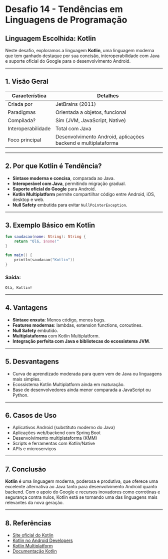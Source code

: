 
# Desafio 14 - Tendências em Linguagens de Programação

## Linguagem Escolhida: Kotlin

Neste desafio, exploramos a linguagem **Kotlin**, uma linguagem moderna que tem ganhado destaque por sua concisão, interoperabilidade com Java e suporte oficial do Google para o desenvolvimento Android.

---

## 1. Visão Geral

| Característica         | Detalhes |
|------------------------|----------|
| Criada por             | JetBrains (2011) |
| Paradigmas             | Orientada a objetos, funcional |
| Compilada?             | Sim (JVM, JavaScript, Native) |
| Interoperabilidade     | Total com Java |
| Foco principal         | Desenvolvimento Android, aplicações backend e multiplataforma |

---

## 2. Por que Kotlin é Tendência?

- **Sintaxe moderna e concisa**, comparada ao Java.
- **Interoperável com Java**, permitindo migração gradual.
- **Suporte oficial do Google** para Android.
- **Kotlin Multiplatform** permite compartilhar código entre Android, iOS, desktop e web.
- **Null Safety** embutida para evitar `NullPointerException`.

---

## 3. Exemplo Básico em Kotlin

```kotlin
fun saudacao(nome: String): String {
    return "Olá, $nome!"
}

fun main() {
    println(saudacao("Kotlin"))
}
```

### Saída:

```
Olá, Kotlin!
```

---

## 4. Vantagens

- **Sintaxe enxuta**: Menos código, menos bugs.
- **Features modernas**: lambdas, extension functions, coroutines.
- **Null Safety** embutido.
- **Multiplataforma** com Kotlin Multiplatform.
- **Integração perfeita com Java e bibliotecas do ecossistema JVM**.

---

## 5. Desvantagens

- Curva de aprendizado moderada para quem vem de Java ou linguagens mais simples.
- Ecossistema Kotlin Multiplatform ainda em maturação.
- Base de desenvolvedores ainda menor comparada a JavaScript ou Python.

---

## 6. Casos de Uso

- Aplicativos Android (substituto moderno do Java)
- Aplicações web/backend com Spring Boot
- Desenvolvimento multiplataforma (KMM)
- Scripts e ferramentas com Kotlin/Native
- APIs e microserviços

---

## 7. Conclusão

**Kotlin** é uma linguagem moderna, poderosa e produtiva, que oferece uma excelente alternativa ao Java tanto para desenvolvimento Android quanto backend. Com o apoio do Google e recursos inovadores como corrotinas e segurança contra nulos, Kotlin está se tornando uma das linguagens mais relevantes da nova geração.

---

## 8. Referências

- [Site oficial do Kotlin](https://kotlinlang.org/)
- [Kotlin no Android Developers](https://developer.android.com/kotlin)
- [Kotlin Multiplatform](https://kotlinlang.org/lp/multiplatform/)
- [Documentação Kotlin](https://kotlinlang.org/docs/home.html)
